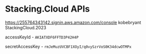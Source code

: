 # Stacking.Cloud APIs

https://255764343142.signin.aws.amazon.com/console
kobebryant
StackingCloud.2023

accessKeyId - `AKIATXDF6FFTD3P42H4P`

secretAccessKey - `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`
